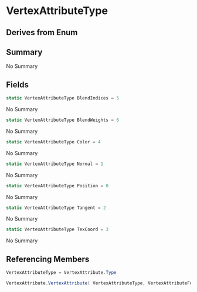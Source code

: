 # VertexAttributeType

## Derives from Enum

## Summary

No Summary
## Fields

```c#
static VertexAttributeType BlendIndices = 5
```
No Summary
```c#
static VertexAttributeType BlendWeights = 6
```
No Summary
```c#
static VertexAttributeType Color = 4
```
No Summary
```c#
static VertexAttributeType Normal = 1
```
No Summary
```c#
static VertexAttributeType Position = 0
```
No Summary
```c#
static VertexAttributeType Tangent = 2
```
No Summary
```c#
static VertexAttributeType TexCoord = 3
```
No Summary
## Referencing Members

```c#
VertexAttributeType = VertexAttribute.Type
```
```c#
VertexAttribute.VertexAttribute( VertexAttributeType, VertexAttributeFormat, int, int ) 
```
